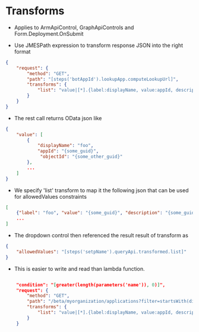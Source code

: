 <a name="transforms"></a>
# Transforms

- Applies to ArmApiControl, GraphApiControls and Form.Deployment.OnSubmit

- Use JMESPath expression to transform response JSON into the right format
```json
{
    "request": {
        "method": "GET",
        "path": "[steps('botAppId').lookupApp.computeLookupUrl]",
        "transforms": {
            "list": "value|[*].{label:displayName, value:appId, description:appId}"
        }
    }
}
```

- The rest call returns OData json like
```json
{
    "value": [
        {
            "displayName": "foo",
            "appId": "{some_guid}",
             "objectId": "{some_other_guid}"
        },
        ...
    ]
}
```

- We specify 'list' transform to map it the following json that can be used for allowedValues constraints
```json
[
    {"label": "foo", "value": "{some_guid}", "description": "{some_guid}"},
    ...
]
```

- The dropdown control then referenced the result result of transform as
```json
{
    "allowedValues": "[steps('setpName').queryApi.transformed.list]"
}
```

- This is easier to write and read than lambda function.
```json

    "condition": "[greater(length(parameters('name')), 0)]",
    "request": {
        "method": "GET",
        "path": "/beta/myorganization/applications?filter=startsWith(displayName, 'a')&select=displayName,appId",
        "transforms": {
            "list": "value|[*].{label:displayName, value:appId, description:appId}"
        }
    }
```

